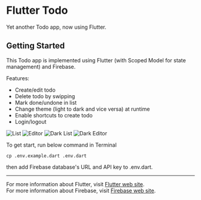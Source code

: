 # Flutter Todo

Yet another Todo app, now using Flutter.

## Getting Started

This Todo app is implemented using Flutter (with Scoped Model for state management) and Firebase.

Features:

- Create/edit todo
- Delete todo by swipping
- Mark done/undone in list
- Change theme (light to dark and vice versa) at runtime
- Enable shortcuts to create todo
- Login/logout

![List](list.png?raw=true)
![Editor](editor.png?raw=true)
![Dark List](dark_list.png?raw=true)
![Dark Editor](dark_editor.png?raw=true)

To get start, run below command in Terminal

```
cp .env.example.dart .env.dart
```

then add Firebase database's URL and API key to .env.dart.

---

For more information about Flutter, visit [Flutter web site](https://flutter.io/).  
For more information about Firebase, visit [Firebase web site](https://firebase.google.com/).
